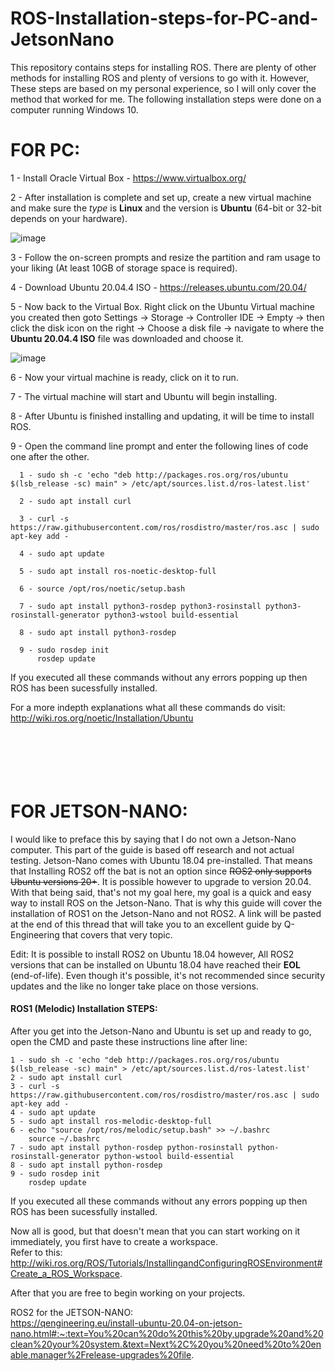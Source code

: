 # ROS-Installation-steps-for-PC-and-JetsonNano
  This repository contains steps for installing ROS. There are plenty of other methods for installing ROS and plenty of versions to go with it. However, These steps are based on my personal experience, so I will only cover the method that worked for me. The following installation steps were done on a computer running Windows 10. <br />

# FOR PC: 

1 - Install Oracle Virtual Box -  https://www.virtualbox.org/ <br />

2 - After installation is complete and set up, create a new virtual machine and make sure the *type* is __Linux__ and the version is __Ubuntu__ (64-bit or 32-bit depends on your hardware). <br />

![image](https://user-images.githubusercontent.com/109832303/180582685-9c8404d9-095e-460b-ad46-f2ceff5b9d3a.png) <br />

3 - Follow the on-screen prompts and resize the partition and ram usage to your liking (At least 10GB of storage space is required).

4 - Download Ubuntu 20.04.4 ISO - https://releases.ubuntu.com/20.04/

5 - Now back to the Virtual Box. Right click on the Ubuntu Virtual machine you created then goto Settings -> Storage -> Controller IDE -> Empty -> then click the disk icon on the right -> Choose a disk file -> navigate to where the __Ubuntu 20.04.4 ISO__ file was downloaded and choose it.  <br />

![image](https://user-images.githubusercontent.com/109832303/180583348-52137158-3580-4d80-8d3f-7db4083b4f3f.png) 

6 - Now your virtual machine is ready, click on it to run.

7 - The virtual machine will start and Ubuntu will begin installing.

8 - After Ubuntu is finished installing and updating, it will be time to install ROS.

9 - Open the command line prompt and enter the following lines of code one after the other.

             
      1 - sudo sh -c 'echo "deb http://packages.ros.org/ros/ubuntu $(lsb_release -sc) main" > /etc/apt/sources.list.d/ros-latest.list' 
             
      2 - sudo apt install curl
       
      3 - curl -s https://raw.githubusercontent.com/ros/rosdistro/master/ros.asc | sudo apt-key add -
       
      4 - sudo apt update
       
      5 - sudo apt install ros-noetic-desktop-full
       
      6 - source /opt/ros/noetic/setup.bash
      
      7 - sudo apt install python3-rosdep python3-rosinstall python3-rosinstall-generator python3-wstool build-essential
      
      8 - sudo apt install python3-rosdep
      
      9 - sudo rosdep init
          rosdep update
             
             
 If you executed all these commands without any errors popping up then ROS has been sucessfully installed.  
  
 For a more indepth explanations what all these commands do visit: http://wiki.ros.org/noetic/Installation/Ubuntu <br /> <br /> <br /> <br /> <br /> <br />
 
 
 
 
 
 # FOR JETSON-NANO: 
  I would like to preface this by saying that I do not own a Jetson-Nano computer. This part of the guide is based off research and not actual testing. Jetson-Nano comes with Ubuntu 18.04 pre-installed. That means that Installing ROS2 off the bat is not an option since ~~ROS2 only supports Ubuntu versions 20+~~. It is possible however to upgrade to version 20.04. With that being said, that's not my goal here, my goal is a quick and easy way to install ROS on the Jetson-Nano. That is why this guide will cover the installation of ROS1 on the Jetson-Nano and not ROS2. A link will be pasted at the end of this thread that will take you to an excellent guide by Q-Engineering that covers that very topic.

Edit: It is possible to install ROS2 on Ubuntu 18.04 however, All ROS2 versions that can be installed on Ubuntu 18.04 have reached their __EOL__ (end-of-life). Even though it's possible, it's not recommended since security updates and the like no longer take place on those versions.


#### ROS1 (Melodic) Installation STEPS:

  After you get into the Jetson-Nano and Ubuntu is set up and ready to go, open the CMD and paste these instructions line after line: 

    1 - sudo sh -c 'echo "deb http://packages.ros.org/ros/ubuntu $(lsb_release -sc) main" > /etc/apt/sources.list.d/ros-latest.list'
    2 - sudo apt install curl
    3 - curl -s https://raw.githubusercontent.com/ros/rosdistro/master/ros.asc | sudo apt-key add -
    4 - sudo apt update
    5 - sudo apt install ros-melodic-desktop-full
    6 - echo "source /opt/ros/melodic/setup.bash" >> ~/.bashrc
        source ~/.bashrc
    7 - sudo apt install python-rosdep python-rosinstall python-rosinstall-generator python-wstool build-essential
    8 - sudo apt install python-rosdep
    9 - sudo rosdep init
        rosdep update
  
  If you executed all these commands without any errors popping up then ROS has been sucessfully installed.   
  
  Now all is good, but that doesn't mean that you can start working on it immediately, you first have to create a workspace. <br />
  Refer to this: http://wiki.ros.org/ROS/Tutorials/InstallingandConfiguringROSEnvironment#Create_a_ROS_Workspace. <br />
  
  After that you are free to begin working on your projects.
  
  


ROS2 for the JETSON-NANO: <br />
https://qengineering.eu/install-ubuntu-20.04-on-jetson-nano.html#:~:text=You%20can%20do%20this%20by,upgrade%20and%20clean%20your%20system.&text=Next%2C%20you%20need%20to%20enable,manager%2Frelease-upgrades%20file.
